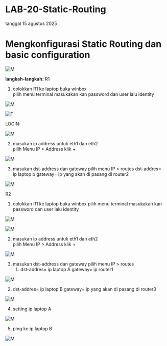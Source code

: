 # LAB-20-Static-Routing
tanggal 15 agustus 2025
# Mengkonfigurasi Static Routing dan basic configuration 

![M](grizly.png)

**langkah-langkah:**
R1
1. colokkan R1 ke laptop buka winbox   
   pilih menu terminal masukakan kan password dan user lalu identity  

![M](lab22pw.PNG)

![T](LAB22IDN.PNG)

LOGIN:

![M](lab22mask.PNG)

2. masukan ip address untuk eth1 dan eth2  
   pilih Menu IP > Address
   klik +

![M](lad22adresPNG.PNG)

3. masukan dst-address dan gateway
   pilih menu IP > routes
   dst-addres= ip laptop b
   gateway= ip yang akan di pasang di router2

![M](lab22rot.PNG)

R2
1. colokkan R1 ke laptop buka winbox
   pilih menu terminal masukakan kan password dan user lalu identity

![M](LAB22NM2.PNG)

![M]()

2. masukan ip address untuk eth1 dan eth2  
   pilih Menu IP > Address
   klik +

![M](LAB22DRS.PNG)

3. masukan dst-address dan gateway
   pilih menu IP > routes
   1. dst-addres= ip laptop A
      gateway= ip router1

![M](LAB22ROT2.1.PNG)

   2. dst-addres= ip laptop B
      gateway= ip yang akan di pasang di router3

![M](LAB22ROT2.PNG)

4. setting ip laptop A

![M](lab22ws.PNG)

5. ping ke ip laptop B

![M](pc2lab22)
